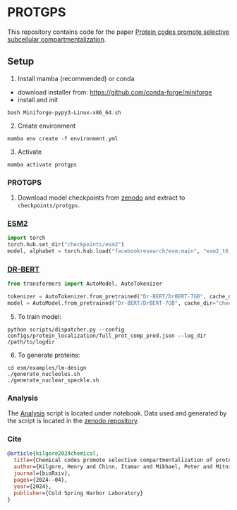 # PROTGPS

This repository contains code for the paper [Protein codes promote selective subcellular compartmentalization](https://www.biorxiv.org/content/10.1101/2024.04.15.589616v2.abstract).

## Setup

1. Install mamba (recommended) or conda

- download installer from: https://github.com/conda-forge/miniforge
- install and init

```
bash Miniforge-pypy3-Linux-x86_64.sh
```

2. Create environment 

```
mamba env create -f environment.yml
```
 
3. Activate


```
mamba activate protgps
```


### PROTGPS

1. Download model checkpoints from [zenodo](https://zenodo.org/records/14795445) and extract to `checkpoints/protgps`.


### [ESM2](https://github.com/facebookresearch/esm/)

```python
import torch
torch.hub.set_dir("checkpoints/esm2")
model, alphabet = torch.hub.load("facebookresearch/esm:main", "esm2_t6_8M_UR50D")
```
### [DR-BERT](https://github.com/qanastek/DrBERT)

```python
from transformers import AutoModel, AutoTokenizer

tokenizer = AutoTokenizer.from_pretrained("Dr-BERT/DrBERT-7GB", cache_dir="checkpoints/drbert")
model = AutoModel.from_pretrained("Dr-BERT/DrBERT-7GB", cache_dir="checkpoints/drbert")
```

5. To train model:
    
```
python scripts/dispatcher.py --config configs/protein_localization/full_prot_comp_pred.json --log_dir /path/to/logdir
```

6. To generate proteins:

```
cd esm/examples/lm-design
./generate_nucleolus.sh
./generate_nuclear_speckle.sh
```

### Analysis 

The [Analysis](notebook/Analysis.ipynb) script is located under notebook. Data used and generated by the script is located in the [zenodo repository](https://zenodo.org/records/14795445).


### Cite

```bibtex
@article{kilgore2024chemical,
  title={Chemical codes promote selective compartmentalization of proteins},
  author={Kilgore, Henry and Chinn, Itamar and Mikhael, Peter and Mitnikov, Ilan and Van Dongen, Catherine and Zylberberg, Guy and Afeyan, Lena and Banani, Salman and Wilson-Hawken, Susana and Lee, Tony and others},
  journal={bioRxiv},
  pages={2024--04},
  year={2024},
  publisher={Cold Spring Harbor Laboratory}
}
```
